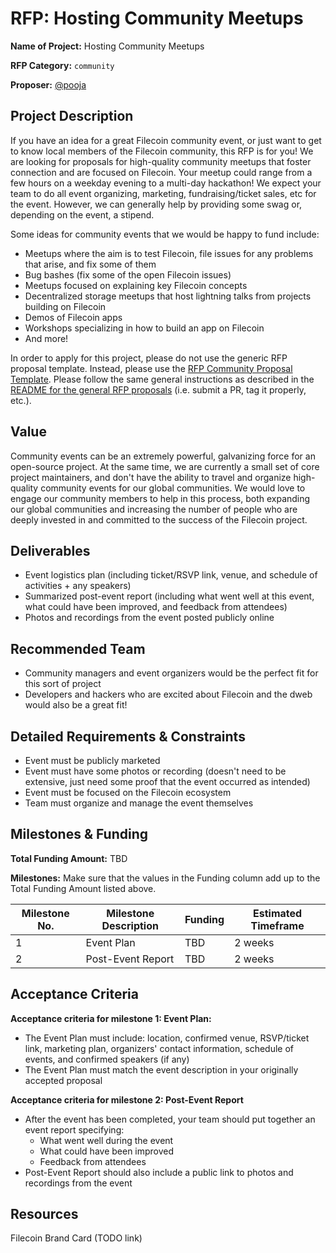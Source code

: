 # RFP: Hosting Community Meetups

**Name of Project:** Hosting Community Meetups

**RFP Category:** `community`

**Proposer:** [@pooja](https://github.com/pooja)

## Project Description

If you have an idea for a great Filecoin community event, or just want to get to know local members of the Filecoin community, this RFP is for you! We are looking for proposals for high-quality community meetups that foster connection and are focused on Filecoin. Your meetup could range from a few hours on a weekday evening to a multi-day hackathon! We expect your team to do all event organizing, marketing, fundraising/ticket sales, etc for the event. However, we can generally help by providing some swag or, depending on the event, a stipend.

Some ideas for community events that we would be happy to fund include:
- Meetups where the aim is to test Filecoin, file issues for any problems that arise, and fix some of them
- Bug bashes (fix some of the open Filecoin issues)
- Meetups focused on explaining key Filecoin concepts
- Decentralized storage meetups that host lightning talks from projects building on Filecoin
- Demos of Filecoin apps
- Workshops specializing in how to build an app on Filecoin
- And more!

In order to apply for this project, please do not use the generic RFP proposal template. Instead, please use the [RFP Community Proposal Template](https://github.com/filecoin-project/devgrants/blob/master/rfp-proposals/rfp-proposal-template.md). Please follow the same general instructions as described in the [README for the general RFP proposals](https://github.com/filecoin-project/devgrants#submit-a-proposal-for-an-rfp) (i.e. submit a PR, tag it properly, etc.).

## Value

Community events can be an extremely powerful, galvanizing force for an open-source project. At the same time, we are currently a small set of core project maintainers, and don't have the ability to travel and organize high-quality community events for our global communities. We would love to engage our community members to help in this process, both expanding our global communities and increasing the number of people who are deeply invested in and committed to the success of the Filecoin project.

## Deliverables

- Event logistics plan (including ticket/RSVP link, venue, and schedule of activities + any speakers)
- Summarized post-event report (including what went well at this event, what could have been improved, and feedback from attendees)
- Photos and recordings from the event posted publicly online

## Recommended Team

- Community managers and event organizers would be the perfect fit for this sort of project
- Developers and hackers who are excited about Filecoin and the dweb would also be a great fit!

## Detailed Requirements & Constraints

- Event must be publicly marketed
- Event must have some photos or recording (doesn't need to be extensive, just need some proof that the event occurred as intended)
- Event must be focused on the Filecoin ecosystem
- Team must organize and manage the event themselves

## Milestones & Funding

**Total Funding Amount:** TBD

**Milestones:** Make sure that the values in the Funding column add up to the Total Funding Amount listed above.

| Milestone No. | Milestone Description | Funding | Estimated Timeframe |
| --- | --- | --- | --- |
| 1 | Event Plan | TBD | 2 weeks |
| 2 | Post-Event Report | TBD | 2 weeks |

## Acceptance Criteria

**Acceptance criteria for milestone 1: Event Plan:**
- The Event Plan must include: location, confirmed venue, RSVP/ticket link, marketing plan, organizers' contact information, schedule of events, and confirmed speakers (if any)
- The Event Plan must match the event description in your originally accepted proposal

**Acceptance criteria for milestone 2: Post-Event Report**
- After the event has been completed, your team should put together an event report specifying:
	- What went well during the event
	- What could have been improved
	- Feedback from attendees
- Post-Event Report should also include a public link to photos and recordings from the event

## Resources

Filecoin Brand Card (TODO link)